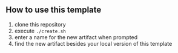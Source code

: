 ## How to use this template
1. clone this repository
2. execute ```./create.sh```
3. enter a name for the new artifact when prompted
4. find the new artifact besides your local version of this template
